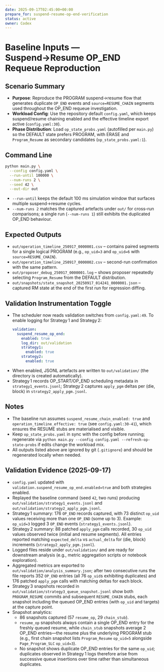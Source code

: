 ```yaml
---
date: 2025-09-17T02:45:00+00:00
prepare_for: suspend-resume-op-end-verification
status: active
owner: Codex
---
```


# Baseline Inputs — Suspend→Resume OP_END Requeue Reproduction

## Scenario Summary
- **Purpose**: Reproduce the PROGRAM suspend→resume flow that generates duplicate `OP_END` events and `source=RESUME_CHAIN` segments used throughout the OP_END requeue investigation.
- **Workload Config**: Use the repository default `config.yaml`, which keeps suspend/resume chaining enabled and the effective timeline export active (`config.yaml:30`).
- **Phase Distribution**: Load `op_state_probs.yaml` (autofilled per `main.py`) so the DEFAULT state prefers PROGRAM, with ERASE and `Program_Resume` as secondary candidates (`op_state_probs.yaml:1`).

## Command Line
```bash
python main.py \
  --config config.yaml \
  --run-until 100000 \
  --num-runs 2 \
  --seed 42 \
  --out-dir out
```
- `--run-until` keeps the default 100 ms simulation window that surfaces multiple suspend→resume cycles.
- `--num-runs 2` matches the captured artefacts under `out/` for cross-run comparisons; a single run (`--num-runs 1`) still exhibits the duplicated OP_END behaviour.

## Expected Outputs
- `out/operation_timeline_250917_0000001.csv` – contains paired segments for a single logical PROGRAM (e.g., `op_uid=3` and `op_uid=6` with `source=RESUME_CHAIN`).
- `out/operation_timeline_250917_0000002.csv` – second-run confirmation with the same pattern.
- `out/proposer_debug_250917_0000001.log` – shows proposer repeatedly selecting `Program_Resume` from the DEFAULT distribution.
- `out/snapshots/state_snapshot_20250917_014241_0000001.json` – captured RM state at the end of the first run for regression diffing.

## Validation Instrumentation Toggle
- The scheduler now reads validation switches from `config.yaml:49`. To enable logging for Strategy 1 and Strategy 2:
  ```yaml
  validation:
    suspend_resume_op_end:
      enabled: true
      log_dir: out/validation
      strategy1:
        enabled: true
      strategy2:
        enabled: true
  ```
- When enabled, JSONL artefacts are written to `out/validation/` (the directory is created automatically).
- Strategy 1 records OP_START/OP_END scheduling metadata in `strategy1_events.jsonl`; Strategy 2 captures `apply_pgm` deltas per (die, block) in `strategy2_apply_pgm.jsonl`.

## Notes
- The baseline run assumes `suspend_resume_chain_enabled: true` and `operation_timeline_effective: true` (see `config.yaml:30-41`), which ensures the RESUME stubs are materialised and visible.
- Keep `op_state_probs.yaml` in sync with the config before running; regenerate via `python main.py --config config.yaml --refresh-op-state-probs` if edits change the workload mix.
- All outputs listed above are ignored by git (`.gitignore`) and should be regenerated locally when needed.

## Validation Evidence (2025-09-17)
- `config.yaml` updated with `validation.suspend_resume_op_end.enabled=true` and both strategies enabled.
- Replayed the baseline command (seed `42`, two runs) producing `out/validation/strategy1_events.jsonl` and `out/validation/strategy2_apply_pgm.jsonl`.
- Strategy 1 summary: 176 `OP_END` records captured, with 73 distinct `op_uid` values receiving more than one `OP_END` (some up to 3). Example: `op_uid=3` logged 3 `OP_END` events (`strategy1_events.jsonl`).
- Strategy 2 summary: 88 patched `apply_pgm` calls recorded, 30 `op_uid` values observed twice (initial and resume segments). All entries reported matching `expected_delta` vs `actual_delta` for (die, block) increments (`strategy2_apply_pgm.jsonl`).
- Logged files reside under `out/validation/` and are ready for downstream analysis (e.g., metric aggregation scripts or notebook exploration).
- Aggregated metrics are exported to `out/validation/analysis_summary.json`; after two consecutive runs the file reports 352 `OP_END` entries (all 76 `op_uid`s exhibiting duplicates) and 176 patched `apply_pgm` calls with matching deltas for each block.
- Strategy 3 snapshots recorded in `out/validation/strategy3_queue_snapshot.jsonl` show both `PROGRAM_RESUME` commits and subsequent `RESUME_CHAIN` stubs, each snapshot including the queued OP_END entries (with `op_uid` and targets) at the capture point.
- Snapshot analytics:
  - 86 snapshots captured (57 `resume_op`, 29 `chain_stub`).
  - `resume_op` snapshots always contain a single OP_END entry for the freshly queued resume, while `chain_stub` snapshots average 2 OP_END entries—the resume plus the underlying PROGRAM stub (e.g., first chain snapshot lists `Program_Resume` `op_uid=5` alongside `Page_Program_SLC` `op_uid=3`).
  - No snapshot shows duplicate OP_END entries for the same `op_uid`; duplicates observed in Strategy 1 logs therefore arise from successive queue insertions over time rather than simultaneous duplicates.
